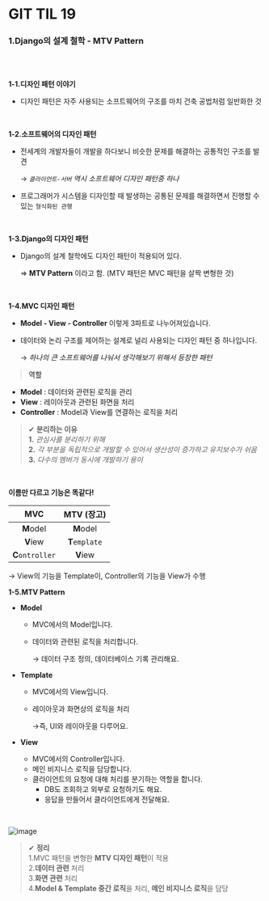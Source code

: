 # GIT TIL 19

### 1.Django의 설계 철학 - MTV Pattern

<br><br>

**1-1.디자인 패턴 이야기**

- 디자인 패턴은 자주 사용되는 소프트웨어의 구조를 마치 건축 공법처럼 일반화한 것

<br>

**1-2.소프트웨어의 디자인 패턴**

- 전세계의 개발자들이 개발을 하다보니 비슷한 문제를 해결하는 공통적인 구조를 발견 <br>
    
    → *`클라이언트-서버` 역시 소프트웨어 디자인 패턴중 하나*
- 프로그래머가 시스템을 디자인할 때 발생하는 공통된 문제를 해결하면서 진행할 수 있는 `형식화된 관행`

<br>

**1-3.Django의 디자인 패턴**
- Django의 설계 철학에도 디자인 패턴이 적용되어 있다.
    
    ⇒ **MTV Pattern** 이라고 함.
    (MTV 패턴은 MVC 패턴을 살짝 변형한 것)

<br>

**1-4.MVC 디자인 패턴**

- **Model - View - Controller** 이렇게 3파트로 나누어져있습니다.
- 데이터와 논리 구조를 제어하는 설계로 널리 사용되는 디자인 패턴 중 하나입니다.
    
    → *하나의 큰 소프트웨어를 나눠서 생각해보기 위해서 등장한 패턴*

>**역할**

- **Model** : 데이터와 관련된 로직을 관리
- **View** : 레이아웃과 관련된 화면을 처리
- **Controller** : Model과 View를 연결하는 로직을 처리

> ✔ **분리하는 이유** <br>
**1.** *관심사를 분리하기 위해* <br>
**2.** *각 부분을 독립적으로 개발할 수 있어서 생산성이 증가하고 유지보수가 쉬움* <br>
**3.** *다수의 멤버가 동시에 개발하기 용이* 

<br>

**이름만 다르고 기능은 똑같다!**

|MVC|MTV (장고)|
|:---:|:---:|
|**M**odel|**M**odel|
|**V**iew|**T**`emplate`|
|**C**`ontroller`|**V**iew|

→ View의 기능을 Template이, Controller의 기능을 View가 수행

**1-5.MTV Pattern**

- **Model**
    - MVC에서의 Model입니다.
    - 데이터와 관련된 로직을 처리합니다.
        
        → 데이터 구조 정의, 데이터베이스 기록 관리해요.
        
- **Template**
    - MVC에서의 View입니다.
    - 레이아웃과 화면상의 로직을 처리
        
        →즉, UI와 레이아웃을 다루어요.
        
- **View**
    - MVC에서의 Controller입니다.
    - 메인 비지니스 로직을 담당합니다.
    - 클라이언트의 요청에 대해 처리를 분기하는 역할을 합니다.
        - DB도 조회하고 외부로 요청하기도 해요.
        - 응답을 만들어서 클라이언트에게 전달해요.

<br>

![image](https://github.com/user-attachments/assets/37e87de2-7aff-440a-8fe4-5ae270e9d7c8)


>✔ **정리** <br>
1.MVC 패턴을 변형한 **MTV 디자인 패턴**이 적용 <br>
2.**데이터 관련** 처리 <br>
3.**화면 관련** 처리 <br>
4.**Model & Template 중간 로직**을 처리, **메인 비지니스 로직**을 담당

<br>


